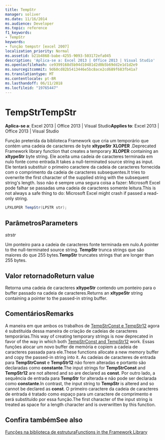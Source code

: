 ```yaml
---
title: TempStr
manager: soliver
ms.date: 11/16/2014
ms.audience: Developer
ms.topic: reference
f1_keywords:
- TempStr
keywords:
- função tempstr [excel 2007]
localization_priority: Normal
ms.assetid: b21b4868-babe-4255-9093-503172efa045
description: 'Aplica-se a: Excel 2013 | Office 2013 | Visual Studio'
ms.openlocfilehash: ce9399168d5b94d10481d2d0b5b69dd2e1d1d2e9
ms.sourcegitcommit: 9d60cd82b5413446e5bc8ace2cd689f683fb41a7
ms.translationtype: MT
ms.contentlocale: pt-BR
ms.lasthandoff: 06/11/2018
ms.locfileid: "19765447"
---
```

# <a name="tempstr"></a><span data-ttu-id="cf226-104">TempStr</span><span class="sxs-lookup"><span data-stu-id="cf226-104">TempStr</span></span>

 <span data-ttu-id="cf226-105">**Aplica-se a**: Excel 2013 | Office 2013 | Visual Studio</span><span class="sxs-lookup"><span data-stu-id="cf226-105">**Applies to**: Excel 2013 | Office 2013 | Visual Studio</span></span> 
  
<span data-ttu-id="cf226-106">Função preterida da biblioteca Framework que cria um temporário que contém uma cadeia de caracteres de byte **xltypeStr** **XLOPER** .</span><span class="sxs-lookup"><span data-stu-id="cf226-106">Deprecated Framework library function that creates a temporary **XLOPER** containing an **xltypeStr** byte string.</span></span> <span data-ttu-id="cf226-107">Ele aceita uma cadeia de caracteres terminada em nulo fonte como entrada.</span><span class="sxs-lookup"><span data-stu-id="cf226-107">It takes a null-terminated source string as input.</span></span> <span data-ttu-id="cf226-108">Ele tentará substituir o primeiro caractere da cadeia de caracteres fornecida com o comprimento da cadeia de caracteres subsequentes.</span><span class="sxs-lookup"><span data-stu-id="cf226-108">It tries to overwrite the first character of the supplied string with the subsequent string's length.</span></span> <span data-ttu-id="cf226-109">Isso não é sempre uma segura coisa a fazer: Microsoft Excel pode falhar se passadas uma cadeia de caracteres somente leitura.</span><span class="sxs-lookup"><span data-stu-id="cf226-109">This is not always a safe thing to do: Microsoft Excel might crash if passed a read-only string.</span></span> 
  
```cs
LPXLOPER TempStr(LPSTR str);
```

## <a name="parameters"></a><span data-ttu-id="cf226-110">Parâmetros</span><span class="sxs-lookup"><span data-stu-id="cf226-110">Parameters</span></span>

 <span data-ttu-id="cf226-111">_str_</span><span class="sxs-lookup"><span data-stu-id="cf226-111">_str_</span></span>
  
<span data-ttu-id="cf226-112">Um ponteiro para a cadeia de caracteres fonte terminada em nulo.</span><span class="sxs-lookup"><span data-stu-id="cf226-112">A pointer to the null-terminated source string.</span></span> <span data-ttu-id="cf226-113">**TempStr** trunca strings que são maiores do que 255 bytes.</span><span class="sxs-lookup"><span data-stu-id="cf226-113">**TempStr** truncates strings that are longer than 255 bytes.</span></span> 
  
## <a name="return-value"></a><span data-ttu-id="cf226-114">Valor retornado</span><span class="sxs-lookup"><span data-stu-id="cf226-114">Return value</span></span>

<span data-ttu-id="cf226-115">Retorna uma cadeia de caracteres **xltypeStr** contendo um ponteiro para o buffer passado na cadeia de caracteres.</span><span class="sxs-lookup"><span data-stu-id="cf226-115">Returns an **xltypeStr** string containing a pointer to the passed-in string buffer.</span></span> 
  
## <a name="remarks"></a><span data-ttu-id="cf226-116">Comentários</span><span class="sxs-lookup"><span data-stu-id="cf226-116">Remarks</span></span>

<span data-ttu-id="cf226-117">A maneira em que ambos os trabalhos de [TempStrConst e TempStr12](tempstrconst-tempstr12.md) agora é substituída dessa maneira de criação de cadeias de caracteres temporárias.</span><span class="sxs-lookup"><span data-stu-id="cf226-117">This way of creating temporary strings is now deprecated in favor of the way in which both [TempStrConst and TempStr12](tempstrconst-tempstr12.md) work.</span></span> <span data-ttu-id="cf226-118">Essas funções alocar um novo buffer de memória e copiem a cadeia de caracteres passada para ele.</span><span class="sxs-lookup"><span data-stu-id="cf226-118">These functions allocate a new memory buffer and copy the passed-in string into it.</span></span> <span data-ttu-id="cf226-119">As cadeias de caracteres de entrada para **TempStrConst** e **TempStr12** não forem alteradas e portanto são declaradas como **constante**.</span><span class="sxs-lookup"><span data-stu-id="cf226-119">The input strings for **TempStrConst** and **TempStr12** are not altered and so are declared as **const**.</span></span> <span data-ttu-id="cf226-120">Por outro lado, a sequência de entrada para **TempStr** for alterada e não pode ser declarada como **constante**.</span><span class="sxs-lookup"><span data-stu-id="cf226-120">In contrast, the input string to **TempStr** is altered and so cannot be declared as **const**.</span></span> <span data-ttu-id="cf226-121">O primeiro caractere da cadeia de caracteres de entrada é tratado como espaço para um caractere de comprimento e será substituído por essa função.</span><span class="sxs-lookup"><span data-stu-id="cf226-121">The first character of the input string is treated as space for a length character and is overwritten by this function.</span></span>
  
## <a name="see-also"></a><span data-ttu-id="cf226-122">Confira também</span><span class="sxs-lookup"><span data-stu-id="cf226-122">See also</span></span>



[<span data-ttu-id="cf226-123">Funções na biblioteca de estrutura</span><span class="sxs-lookup"><span data-stu-id="cf226-123">Functions in the Framework Library</span></span>](functions-in-the-framework-library.md)

